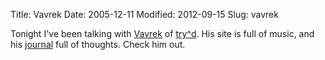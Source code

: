 Title: Vavrek
Date: 2005-12-11
Modified: 2012-09-15
Slug: vavrek

Tonight I've been talking with <a href="http://vavrek.com/" >Vavrek</a> of <a href="http://tryad.org/" >try^d</a>. His site is full of music, and his <a href="http://vavrek.com/journal.html">journal</a> full of thoughts. Check him out.
